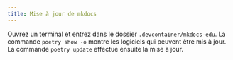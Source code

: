 ```yaml
---
title: Mise à jour de mkdocs
---
```


Ouvrez un terminal et entrez dans le dossier `.devcontainer/mkdocs-edu`. La commande `poetry show -o` montre les logiciels qui peuvent être mis à jour. La commande `poetry update` effectue ensuite la mise à jour.
